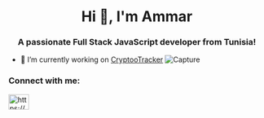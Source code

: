 <h1 align="center">Hi 👋, I'm Ammar</h1>
<h3 align="center">A passionate Full Stack JavaScript developer from Tunisia!</h3>

- 🔭 I’m currently working on [CryptooTracker](https://github.com/ammar0097/CryptooTracker)
 ![Capture](https://user-images.githubusercontent.com/63926259/175958165-b3e995cf-8f24-4f1d-8737-438fabb6aba2.PNG)


<h3 align="left">Connect with me:</h3>
<p align="left">
<a href="https://linkedin.com/in/https://www.linkedin.com/in/ammarferchichi/" target="blank"><img align="center" src="https://raw.githubusercontent.com/rahuldkjain/github-profile-readme-generator/master/src/images/icons/Social/linked-in-alt.svg" alt="https://www.linkedin.com/in/ammarferchichi/" height="30" width="40" /></a>
</p>
